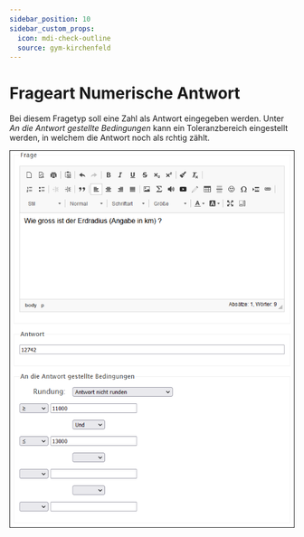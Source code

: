```yaml
---
sidebar_position: 10
sidebar_custom_props:
  icon: mdi-check-outline
  source: gym-kirchenfeld
---
```


# Frageart Numerische Antwort



Bei diesem Fragetyp soll eine Zahl als Antwort eingegeben werden. Unter _An die Antwort gestellte Bedingungen_ kann ein Toleranzbereich eingestellt werden, in welchem die Antwort noch als rchtig zählt.

![](./Beispiel_6_numerischeAntwort.png)
